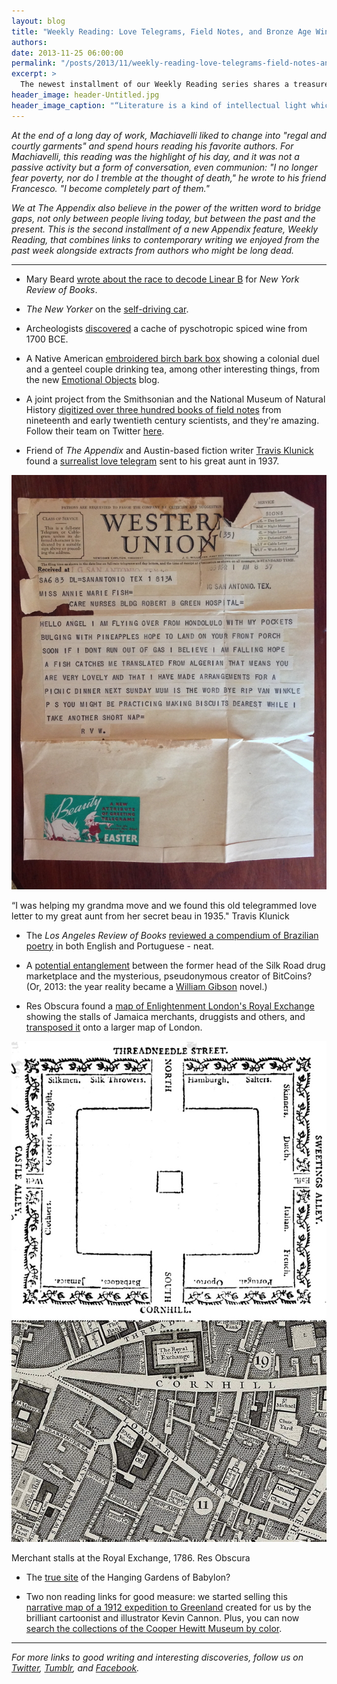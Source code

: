 ```yaml
---
layout: blog
title: "Weekly Reading: Love Telegrams, Field Notes, and Bronze Age Wine"
authors:
date: 2013-11-25 06:00:00
permalink: "/posts/2013/11/weekly-reading-love-telegrams-field-notes-and-bronze-age-wine"
excerpt: >
  The newest installment of our Weekly Reading series shares a treasure trove of over 300 scientific field books, a new way to search museum collections by color, and a surreal love telegram from 1937.
header_image: header-Untitled.jpg
header_image_caption: "“Literature is a kind of intellectual light which, like the light of the sun, enables us to see what we do not like.” - Dr. Johnson"
---
```

*At the end of a long day of work, Machiavelli liked to change into "regal and courtly garments" and spend hours reading his favorite authors. For Machiavelli, this reading was the highlight of his day, and it was not a passive activity but a form of conversation, even communion: "I no longer fear poverty, nor do I tremble at the thought of death," he wrote to his friend Francesco. "I become completely part of them."*

*We at *The Appendix* also believe in the power of the written word to bridge gaps, not only between people living today, but between the past and the present. This is the second installment of a new *Appendix* feature, *Weekly Reading,* that combines links to contemporary writing we enjoyed from the past week alongside extracts from authors who might be long dead.*

***

- Mary Beard [wrote about the race to decode Linear B](http://www.nybooks.com/articles/archives/2013/dec/05/what-was-greek-to-them/) for *New York Review of Books*.

- *The New Yorker* on the [self-driving car](http://www.newyorker.com/reporting/2013/11/25/131125fa_fact_bilger?currentPage=all&src=longreads&utm_content=buffer1e1a6&utm_source=buffer&utm_medium=twitter&utm_campaign=Buffer).

- Archeologists [discovered](blogs.smithsonianmag.com/smartnews/2013/11/archeologists-discovered-a-stash-of-3700-year-old-psychotropic-wine/) a cache of pyschotropic spiced wine from 1700 BCE. 

- A Native American [embroidered birch bark box](http://emotionalobjects.wordpress.com/2013/11/21/emotional-objects-archive-the-native-american-birch-box/) showing a colonial duel and a genteel couple drinking tea, among other interesting things, from the new [Emotional Objects](https://twitter.com/EmotionalObject) blog.

- A joint project from the Smithsonian and the National Museum of Natural History [digitized over three hundred books of field notes](http://collections.si.edu/search/results.htm?tag.cstype=all&q=unit_code%3AFBR&fq=online_media_type:%22Electronic+resource%22) from nineteenth and early twentieth century scientists, and they're amazing. Follow their team on Twitter [here](https://twitter.com/FieldBookProj).

- Friend of *The Appendix* and Austin-based fiction writer [Travis Klunick](thesemightysecrets.tumblr.com) found a [surrealist love telegram](http://tumblr.theappendix.net/post/67165169004/thesemightysecrets-i-was-helping-my-grandma#notes) sent to his great aunt in 1937.

<div class="inline-image">
<a rel="lightbox" href="/images/blog/2013/11/tumblr_mvnojkmmRh1qzmympo1_1280-large.jpg">
<img src="/images/blog/2013/11/tumblr_mvnojkmmRh1qzmympo1_1280-medium.jpg" width="640" alt="Weekly Reading" />
</a>
<p class="caption">
“I was helping my grandma move and we found this old telegrammed love letter to my great aunt from her secret beau in 1935."
<span class="credit">Travis Klunick</span>
</p>
</div>

- The *Los Angeles Review of Books* [reviewed a compendium of Brazilian poetry](https://lareviewofbooks.org/essay/brazilian-poetry-today-2/) in both English and Portuguese - neat. 

- A [potential entanglement](http://bits.blogs.nytimes.com/2013/11/23/study-suggests-link-between-dread-pirate-roberts-and-satoshi-nakamoto/?_r=1&) between the former head of the Silk Road drug marketplace and the mysterious, pseudonymous creator of BitCoins? (Or, 2013: the year reality became a [William Gibson](https://twitter.com/GreatDismal) novel.)

- Res Obscura found a [map of Enlightenment London's Royal Exchange](http://books.google.com/books?id=0poHAAAAQAAJ&pg=PR1#v=onepage&q&f=false) showing the stalls of Jamaica merchants, druggists and others, and [transposed it](https://twitter.com/ResObscura/status/404671543218683904) onto a larger map of London.

<div class="inline-image">
<a rel="lightbox" href="/images/blog/2013/11/royal_exchange-large.jpg">
<img src="/images/blog/2013/11/royal_exchange-medium.jpg" width="640" alt="Weekly Reading" />
</a>
<p class="caption">
Merchant stalls at the Royal Exchange, 1786.
<span class="credit">Res Obscura</span>
</p>
</div>

- The [true site](http://www.telegraph.co.uk/earth/environment/archaeology/10470443/Pictured-the-real-site-of-the-Hanging-Gardens-of-Babylon.html) of the Hanging Gardens of Babylon?

- Two non reading links for good measure: we started selling this [narrative map of a 1912 expedition to Greenland](http://shop.theappendix.net/products/poster-of-1912-expedition-to-greenland-by-kevin-cannon) created for us by the brilliant cartoonist and illustrator Kevin Cannon. Plus, you can now [search the collections of the Cooper Hewitt Museum by color](http://collection.cooperhewitt.org/objects/colors/).

<hr class="special" />

*For more links to good writing and interesting discoveries, follow us on [Twitter](https://twitter.com/appendixjournal), [Tumblr](http://tumblr.theappendix.net/), and [Facebook](https://www.facebook.com/TheAppendix).*